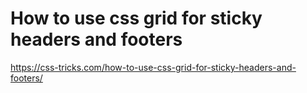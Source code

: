 # How to use css grid for sticky headers and footers

https://css-tricks.com/how-to-use-css-grid-for-sticky-headers-and-footers/
